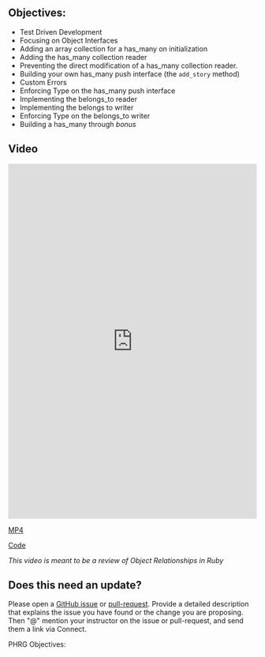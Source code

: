 ## Objectives:

* Test Driven Development
* Focusing on Object Interfaces
* Adding an array collection for a has_many on initialization
* Adding the has_many collection reader
* Preventing the direct modification of a has_many collection reader.
* Building your own has_many push interface (the `add_story` method)
* Custom Errors
* Enforcing Type on the has_many push interface
* Implementing the belongs_to reader
* Implementing the belongs to writer
* Enforcing Type on the belongs_to writer
* Building a has_many through _bonus_

## Video

<iframe width="100%" height="720" src="https://www.youtube.com/embed/iYcQ693LXck?rel=0&amp;showinfo=0" frameborder="0" allowfullscreen></iframe>

[MP4](http://learn-co-videos.s3.amazonaws.com/ruby/Collaborating.Objects.Review.LV-Live.mp4)

[Code](https://github.com/learn-co-curriculum/collaborating-objects-tdd-sample)

_This video is meant to be a review of Object Relationships in Ruby_

## Does this need an update?

Please open a [GitHub issue](https://github.com/learn-co-curriculum/phrg-collaborating-objects-review/issues) or [pull-request](https://github.com/learn-co-curriculum/phrg-collaborating-objects-review/pulls). Provide a detailed description that explains the issue you have found or the change you are proposing. Then "@" mention your instructor on the issue or pull-request, and send them a link via Connect.

<p data-visibility='hidden'>PHRG Objectives:</p>
